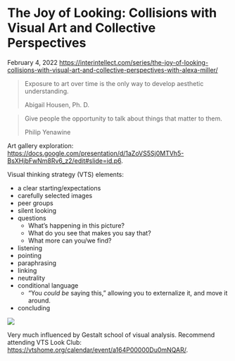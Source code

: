 # The Joy of Looking: Collisions with Visual Art and Collective Perspectives

February 4, 2022
<https://interintellect.com/series/the-joy-of-looking-collisions-with-visual-art-and-collective-perspectives-with-alexa-miller/>

> Exposure to art over time is the only way to develop aesthetic understanding.
>
> Abigail Housen, Ph. D.

> Give people the opportunity to talk about things that matter to them.
>
> Philip Yenawine

Art gallery exploration: <https://docs.google.com/presentation/d/1aZoVS5Sj0MTVh5-BsXHjbFwNm8Rv6_z2/edit#slide=id.p6>.

Visual thinking strategy (VTS) elements:

* a clear starting/expectations
* carefully selected images
* peer groups
* silent looking
* questions
  * What’s happening in this picture?
  * What do you see that makes you say that?
  * What more can you/we find?
* listening
* pointing
* paraphrasing
* linking
* neutrality
* conditional language
  * “You *could be* saying this,” allowing you to externalize it, and move it around.
* concluding

![](2022-02-04-miller-interintellect-the-joy-of-looking-1.md-assets/2022-02-04-19-57-09.png)

Very much influenced by Gestalt school of visual analysis.
Recommend attending VTS Look Club: <https://vtshome.org/calendar/event/a164P00000Du0mNQAR/>.
